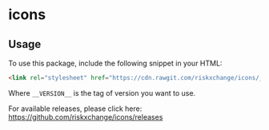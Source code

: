 # icons

## Usage

To use this package, include the following snippet in your HTML:

```html
<link rel="stylesheet" href="https://cdn.rawgit.com/riskxchange/icons/__VERSION__/dist/icons.min.css" />
```

Where `__VERSION__` is the tag of version you want to use.

For available releases, please click here:
https://github.com/riskxchange/icons/releases
